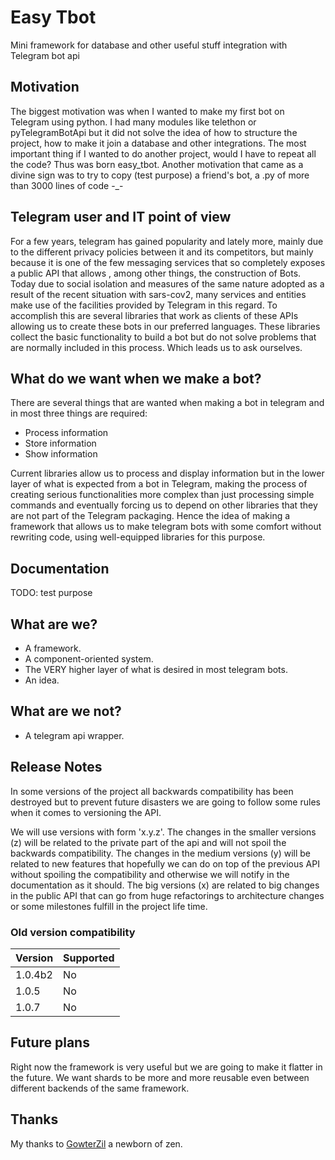 # Easy Tbot

Mini framework for database and other useful stuff integration with Telegram bot api

## Motivation

The biggest motivation was when I wanted to make my first bot on Telegram using python. I had many modules like telethon or pyTelegramBotApi but it did not solve the idea of how to structure the project, how to make it join a database and other integrations. The most important thing if I wanted to do another project, would I have to repeat all the code? Thus was born easy_tbot. Another motivation that came as a divine sign was to try to copy (test purpose) a friend's bot, a .py of more than 3000 lines of code -_-

## Telegram user and IT point of view

For a few years, telegram has gained popularity and lately more, mainly due to the different
privacy policies between it and its competitors, but mainly because it is one of the few messaging
services that so completely exposes a public API that allows , among other things, the construction of Bots.
Today due to social isolation and measures of the same nature adopted as a result of the recent situation with
sars-cov2, many services and entities make use of the facilities provided by Telegram in this regard.
To accomplish this are several libraries that work as clients of these APIs allowing us to create these bots in our preferred languages.
These libraries collect the basic functionality to build a bot but do not solve problems that are normally included in this process.
Which leads us to ask ourselves.

## What do we want when we make a bot?

There are several things that are wanted when making a bot in telegram and in most three things are required:

*   Process information
*   Store information
*   Show information

Current libraries allow us to process and display information but in the lower layer of what is
expected from a bot in Telegram, making the process of creating serious functionalities more
complex than just processing simple commands and eventually forcing us to depend on other libraries
that they are not part of the Telegram packaging. Hence the idea of ​​making a framework that allows us
to make telegram bots with some comfort without rewriting code, using well-equipped libraries for this purpose.


## Documentation

TODO: test purpose

## What are we?

- A framework.
- A component-oriented system.
- The VERY higher layer of what is desired in most telegram bots.
- An idea.

## What are we not?

- A telegram api wrapper.

## Release Notes

In some versions of the project all backwards compatibility has been destroyed but to prevent future disasters we are going to follow some rules when it comes to versioning the API.

We will use versions with form 'x.y.z'. The changes in the smaller versions (z) will be related to the private part of the api and will not spoil the backwards compatibility. The changes in the medium versions (y) will be related to new features that hopefully we can do on top of the previous API without spoiling the compatibility and otherwise we will notify in the documentation as it should. The big versions (x) are related to big changes in the public API that can go from huge refactorings to architecture changes or some milestones fulfill in the project life time.

### Old version compatibility

| Version | Supported          |
| ------- | ------------------ |
| 1.0.4b2 | No                 |
| 1.0.5   | No                 |
| 1.0.7   | No                 |


## Future plans
Right now the framework is very useful but we are going to make it flatter in the future. We want shards to be more and more reusable even between different backends of the same framework.

## Thanks

My thanks to [GowterZil](https://github.com/GowtherZil) a newborn of zen.
